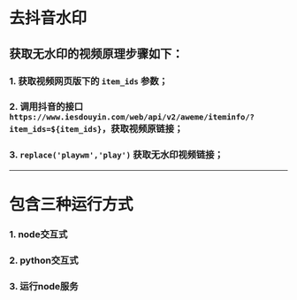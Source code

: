 # 去抖音水印

## 获取无水印的视频原理步骤如下：

### 1. 获取视频网页版下的 `item_ids` 参数；
### 2. 调用抖音的接口 `https://www.iesdouyin.com/web/api/v2/aweme/iteminfo/?item_ids=${item_ids}`，获取视频原链接；
### 3. `replace('playwm','play')` 获取无水印视频链接；

---

# 包含三种运行方式

### 1. node交互式
### 2. python交互式
### 3. 运行node服务
